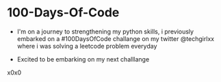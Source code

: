 # 100-Days-Of-Code

- I'm on a journey to strengthening my python skills, i previously embarked on a #100DaysOfCode
challange on my twitter @techgirlxx where i was solving a leetcode problem everyday

- Excited to be embarking on my next challlange

x0x0